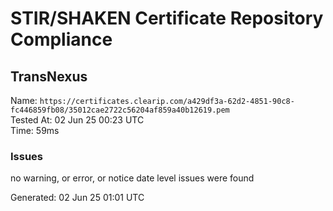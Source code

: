 # STIR/SHAKEN Certificate Repository Compliance

## TransNexus

Name: `https://certificates.clearip.com/a429df3a-62d2-4851-90c8-fc446859fb08/35012cae2722c56204af859a40b12619.pem`\
Tested At: 02 Jun 25 00:23 UTC\
Time: 59ms

### Issues

no warning, or error, or notice date level issues were found

Generated: 02 Jun 25 01:01 UTC